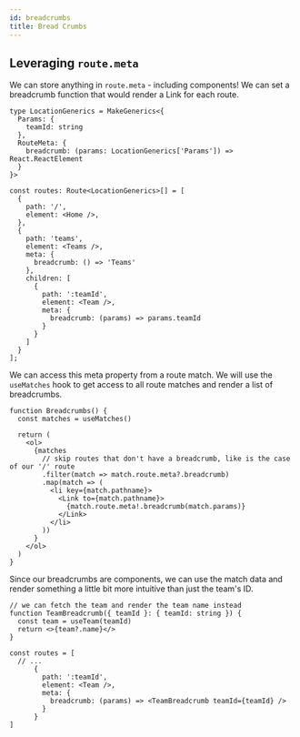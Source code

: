 ```yaml
---
id: breadcrumbs
title: Bread Crumbs
---
```


## Leveraging `route.meta`

We can store anything in `route.meta` - including components! We can set a breadcrumb function that would render a Link for each route.

```tsx
type LocationGenerics = MakeGenerics<{
  Params: {
    teamId: string
  },
  RouteMeta: {
    breadcrumb: (params: LocationGenerics['Params']) => React.ReactElement
  }
}>

const routes: Route<LocationGenerics>[] = [
  {
    path: '/',
    element: <Home />,
  },
  {
    path: 'teams',
    element: <Teams />,
    meta: {
      breadcrumb: () => 'Teams'
    },
    children: [
      {
        path: ':teamId',
        element: <Team />,
        meta: {
          breadcrumb: (params) => params.teamId
        }
      }
    ]
  }
];
```

We can access this meta property from a route match. We will use the `useMatches` hook to get access to all route matches and render a list of breadcrumbs.

```tsx
function Breadcrumbs() {
  const matches = useMatches()

  return (
    <ol>
      {matches
        // skip routes that don't have a breadcrumb, like is the case of our '/' route 
        .filter(match => match.route.meta?.breadcrumb)
        .map(match => (
          <li key={match.pathname}>
            <Link to={match.pathname}>
              {match.route.meta!.breadcrumb(match.params)}
            </Link>
          </li>
        ))
      }
    </ol>
  )
}
```

Since our breadcrumbs are components, we can use the match data and render something a little bit more intuitive than just the team's ID.

```tsx
// we can fetch the team and render the team name instead
function TeamBreadcrumb({ teamId }: { teamId: string }) {
  const team = useTeam(teamId)
  return <>{team?.name}</>
}

const routes = [
  // ...
      {
        path: ':teamId',
        element: <Team />,
        meta: {
          breadcrumb: (params) => <TeamBreadcrumb teamId={teamId} />
        }
      }
]
```
